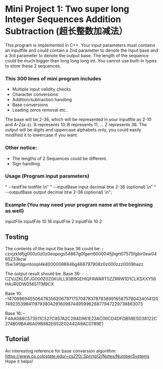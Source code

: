 # Mini Project 1: Two super long Integer Sequences Addition Subtraction (超长整数加减法）

This program is implemented in C++. Your input parameters must contains an inputfile and could contain a 2nd parameter to denote the input base and a 3rd parameter to denote the output base. The length of the sequence could be much bigger than long long long int. You cannot use built-in types to store these 2 sequences.

### **This 300 lines of mini program includes** 

- Multiple input validity checks
- Character conversions
- Addition/subtraction handling
- Base conversions
- Leading zeros removal etc..

The base will be 2-36, which will be represented in your inputfile as 2-10 and A-Z(a-z). A represents 10, B represents 11, ... Z represents 36. The output will be digits and uppercase alphabets only, you could easily modified it to lowercase if you want.


### **Other notice:**
- The lengths of 2 Sequences could be different.
- Sign handling.

### **Usage (Program input parameters)**
"  --testFile <filename>    testfile \n"
"  --inputBase <number>     input decimal btw 2-36 (optional) \n"
"  --outputBase <number>       output decimal btw 2-36 (optional) \n";

### **Example (You may need your program name at the beginning as well)**
inputFile
inputFile 10 16
inputFile 2
inputFile 10 2

## Testing
The contents of the input file base 36 could be:
-czvjzkldfjg000z0z0z0eopogs54867g0fgert6000045jhgrt07575fgbir0ew0465233kcw
15w34fdgvntoopl4k40000088846g468797908z0z000zzz0009hazz

The output result should be:
Base 36:
-CZVJZKLDFJG000Z0Z0XUILL93B9GEHIQFAWART5ZZRRW1D1CLKSXXY56HAJR0DW05651TM9CX

Base 10:
-147098694550647835620679717570878378783899165875780434014120749235398411979380429160987449599626877947229738863073

Base 16:
-F4AA088C573511C527C857A2C294D961E23AC06CD4DFDB59E5D38122C274B09BA46A09B982E652E02442A9AC0789E1

## Tutorial
An interesting reference for base conversion algorithm: https://www.cs.colostate.edu/~cs270/.Spring12/Notes/NumberSystems
Hope it helps!
